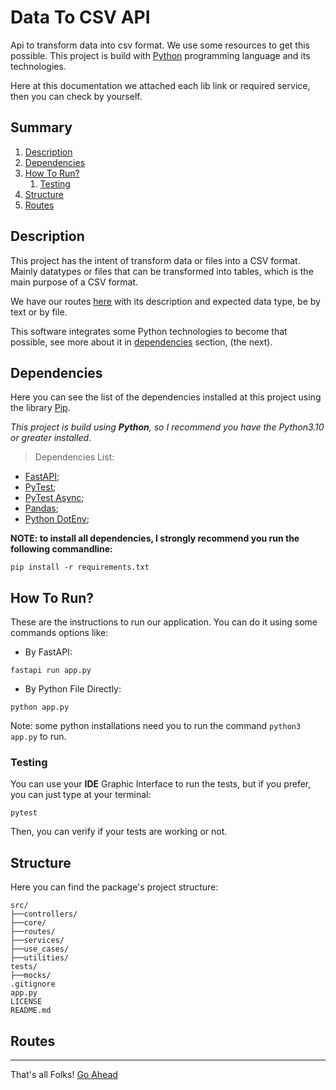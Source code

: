 # Data To CSV API
Api to transform data into csv format. We use some resources to get this possible. This project is build with [Python](https://www.python.org/) programming language and its technologies.

Here at this documentation we attached each lib link or required service, then you can check by yourself.

## Summary

1. [Description](#description)
2. [Dependencies](#dependencies)
3. [How To Run?](#how-to-run)
   1. [Testing](#testing)
4. [Structure](#structure)
5. [Routes](#routes)

## Description
This project has the intent of transform data or files into a CSV format. Mainly datatypes or files that can be transformed into tables, which is the main purpose of a CSV format.

We have our routes [here](#routes) with its description and expected data type, be by text or by file.

This software integrates some Python technologies to become that possible, see more about it in [dependencies](#dependencies) section, (the next).

## Dependencies
Here you can see the list of the dependencies installed at this project using the library [Pip](https://pypi.org/).

*This project is build using **Python**, so I recommend you have the Python3.10 or greater installed.*

> Dependencies List:

* [FastAPI](https://fastapi.tiangolo.com/);
* [PyTest](https://docs.pytest.org/en/stable/);
* [PyTest Async](https://pytest-asyncio.readthedocs.io/);
* [Pandas](https://pandas.pydata.org/);
* [Python DotEnv](https://github.com/theskumar/python-dotenv);

**NOTE: to install all dependencies, I strongly recommend you run the following commandline:**

```commandline
pip install -r requirements.txt
```

## How To Run?
These are the instructions to run our application. You can do it using some commands options like:

* By FastAPI:
```commandline
fastapi run app.py
```

* By Python File Directly:
```commandline
python app.py
```
Note: some python installations need you to run the command `python3 app.py` to run.

### Testing
You can use your **IDE** Graphic Interface to run the tests, but if you prefer, you can just type at your terminal:

```commandline
pytest
```

Then, you can verify if your tests are working or not.

## Structure
Here you can find the package's project structure:

```text
src/
├──controllers/
├──core/
├──routes/
├──services/
├──use_cases/
├──utilities/
tests/
├──mocks/
.gitignore
app.py
LICENSE
README.md
```

## Routes

---
That's all Folks!
[Go Ahead](#data-to-csv-api)
